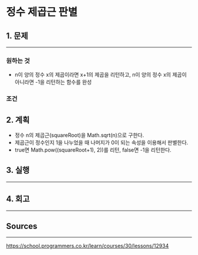 # 정수 제곱근 판별

## 1. 문제
***
### 원하는 것
* n이 양의 정수 x의 제곱이라면 x+1의 제곱을 리턴하고, n이 양의 정수 x의 제곱이 아니라면 -1을 리턴하는 함수를 완성

### 조건

## 2. 계획
* 정수 n의 제곱근(squareRoot)을 Math.sqrt(n)으로 구한다.
* 제곱근이 정수인지 1을 나누었을 때 나머지가 0이 되는 속성을 이용해서 판별한다.
* true면 Math.pow((squareRoot+1), 2))를 리턴, false면 -1을 리턴한다.

## 3. 실행
***
## 4. 회고
***

## Sources
***
https://school.programmers.co.kr/learn/courses/30/lessons/12934
